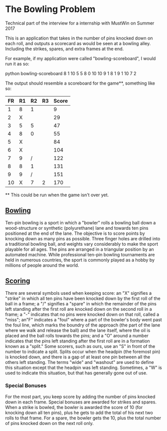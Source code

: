 # The Bowling Problem 

Technical part of the interview for a internship with MustWin on Summer 2017

This is an application that takes in the number of pins knocked down on each roll, and outputs a scorecard as would be seen at a bowling alley. Including the strikes, spares, and extra frames at the end.

For example, if my application were called "bowling-scoreboard", I would run it as so:

python bowling-scoreboard 8 1 10 5 5 8 0 10 10 9 1 8 1 9 1 10 7 2

The output should resemble a scoreboard for the game**, something like so:

| FR | R1 | R2 | R3 | Score |
|----|----|----|----|-------|
| 1  | 8  | 1  |    | 9     |
| 2  | X  |    |    | 29    |
| 3  | 5  | 5  |    | 47    |
| 4  | 8  | 0  |    | 55    |
| 5  | X  |    |    | 84    |
| 6  | X  |    |    | 104   | 
| 7  | 9  | /  |    | 122   |
| 8  | 8  | 1  |    | 131   |
| 9  | 9  | /  |    | 151   |
| 10 | X  | 7  | 2  | 170   |

** This could be run when the game isn't over yet.

## [Bowling](https://en.wikipedia.org/wiki/Ten-pin_bowling)

Ten-pin bowling is a sport in which a "bowler" rolls a bowling ball down a wood-structure or synthetic (polyurethane) lane and towards ten pins positioned at the end of the lane. The objective is to score points by knocking down as many pins as possible. Three finger holes are drilled into a traditional bowling ball, and weights vary considerably to make the sport playable for all ages. The pins are arranged in a triangular position by an automated machine. While professional ten-pin bowling tournaments are held in numerous countries, the sport is commonly played as a hobby by millions of people around the world.


## [Scoring](http://slocums.homestead.com/gamescore.html)

There are several symbols used when keeping score: an "X" signifies a "strike" in which all ten pins have been knocked down by the first roll of the ball in a frame; a "/" signifies a "spare" in which the remainder of the pins left standing after the first roll are knocked down on the second roll in a frame; a "-" indicates that no pins were knocked down on that roll, called a "miss"; an"F" indicates a "foul" where a part of the bowler's body went past the foul line, which marks the boundry of the approach (the part of the lane where we walk and release the ball) and the lane itself, where the oil is placed and the ball rolls towards the pins; and a "O" around a number indicates that the pins left standing after the first roll are in a formation known as a "split."  Some scorers, such as ours, use an "S" in front of the number to indicate a split.  Splits occur when the headpin (the foremost pin) is knocked down, and there is a gap of at least one pin between all the others left standing.  The terms "wide" and "washout" are used to define this situation except that the headpin was left standing. Sometimes, a "W" is used to indicate this situation, but that has generally gone out of use.

### Special Bonuses

For the most part, you keep score by adding the number of pins knocked down in each frame.  Special bonuses are awarded for strikes and spares.  When a strike is bowled, the bowler is awarded the score of 10 (for knocking down all ten pins), plus he gets to add the total of his next two rolls to that frame.  For a spare, the bowler gets the 10, plus the total number of pins knocked down on the next roll only. 


